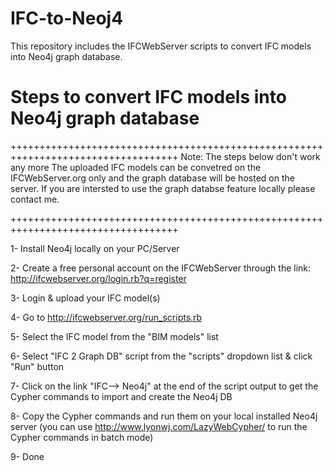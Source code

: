 # IFC-to-Neoj4
This repository includes the IFCWebServer scripts to convert IFC models into Neo4j graph database.


# Steps to convert IFC models into Neo4j graph database
+++++++++++++++++++++++++++++++++++++++++++++++++++++++++++++++++++++++++++++++++++
Note: The steps below don't work any more
The uploaded IFC models can be convetred on the IFCWebServer.org only and the graph database will be hosted on the server.
If you are intersted to use the graph databse feature locally please contact me.

+++++++++++++++++++++++++++++++++++++++++++++++++++++++++++++++++++++++++++++++++++

1- Install Neo4j locally on your PC/Server

2- Create a free personal account on the IFCWebServer through the link: http://ifcwebserver.org/login.rb?q=register

3- Login & upload your IFC model(s)

4- Go to http://ifcwebserver.org/run_scripts.rb

5- Select the IFC model from the "BIM models" list

6- Select "IFC 2 Graph DB" script from the "scripts" dropdown list & click "Run" button

7- Click on the link "IFC--> Neo4j" at the end of the script output to get the Cypher commands to import and create the Neo4j DB

8- Copy the Cypher commands and run them on your local installed Neo4j server (you can use http://www.lyonwj.com/LazyWebCypher/ to run the Cypher commands in batch mode) 

9- Done
